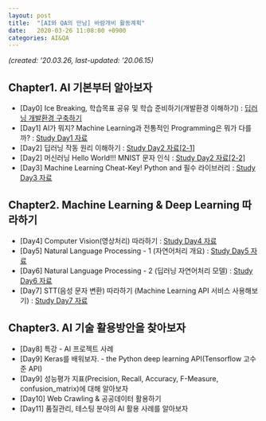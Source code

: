 ```yaml
---
layout: post
title:  "[AI와 QA의 만남] 바람개비 활동계획"
date:   2020-03-26 11:08:00 +0900
categories: AI&QA
---
```


*(created: '20.03.26, last-updated: '20.06.15)*

## Chapter1. AI 기본부터 알아보자

- \[Day0\] Ice Breaking, 학습목표 공유 및 학습 준비하기(개발환경 이해하기) : [딥러닝 개발환경 구축하기][day0]
- \[Day1\] AI가 뭐지? Machine Learning과 전통적인 Programming은 뭐가 다를까? : [Study Day1 자료][day1]
- \[Day2\] 딥러닝 작동 원리 이해하기 : [Study Day2 자료[2-1]][day2-1]
- \[Day2\] 머신러닝 Hello World!!! MNIST 문자 인식 : [Study Day2 자료[2-2]][day2-2] 
- \[Day3\] Machine Learning Cheat-Key! Python and 필수 라이브러리 : [Study Day3 자료][day3]

## Chapter2. Machine Learning & Deep Learning 따라하기

- \[Day4\] Computer Vision(영상처리) 따라하기 : [Study Day4 자료][day4]
- \[Day5\] Natural Language Processing - 1 (자연어처리 개요) : [Study Day5 자료][day5]
- \[Day6\] Natural Language Processing - 2 (딥러닝 자연어처리 모델) : [Study Day6 자료][day6]
- \[Day7\] STT(음성 문자 변환) 따라하기 (Machine Learning API 서비스 사용해보기) : [Study Day7 자료][day7]

## Chapter3. AI 기술 활용방안을 찾아보자

- \[Day8\] 특강 - AI 프로젝트 사례
- \[Day9\] Keras를 배워보자. - the Python deep learning API(Tensorflow 고수준 API)
- \[Day9\] 성능평가 지표(Precision, Recall, Accuracy, F-Measure, confusion_matrix)에 대해 알아보자
- \[Day10\] Web Crawling & 공공데이터 활용하기
- \[Day11\] 품질관리, 테스팅 분야의 AI 활용 사례를 알아보자

[day0]: https://sungalex.github.io/dev/2020/04/06/딥러닝-개발환경-구축하기-Windows.html
[day1]: https://sungalex.github.io/ai&qa/2020/04/09/Study1-Development-Environment-and-AI-Concept.html
[day2-1]: https://sungalex.github.io/ai&qa/2020/04/16/Study2-machine-learning-principle.html
[day2-2]: https://sungalex.github.io/ai&qa/2020/04/20/Study2-machine-learning-hello-world-MNIST.html
[day3]: https://sungalex.github.io/ai&qa/python/2020/04/28/Study3-Python-and-numpy-matplotlib.html
[day4]: https://sungalex.github.io/ai&qa/cv/2020/05/11/Study4-Computer-Vision-and-CNN.html
[day5]: https://sungalex.github.io/ai&qa/자연어처리/2020/05/18/Study5-NLP-fundamentals.html
[day6]: https://sungalex.github.io/ai&qa/자연어처리/2020/05/18/Study6-NLP-DeepLearning-RNN-BERT.html
[day7]: https://sungalex.github.io/ai&qa/asr/2020/06/15/Study7-STT-google-ml-api-fundamentals.html
